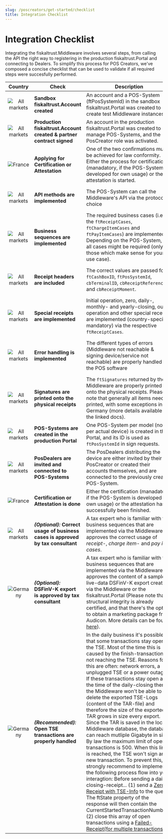 ```yaml
---
slug: /poscreators/get-started/checklist
title: Integration Checklist
---
```


# Integration Checklist
Integrating the fiskaltrust.Middleware involves several steps, from calling the API the right way to registering in the production fiskaltrust.Portal and connecting to Dealers. To simplify this process for POS Creators, we've composed a concise checklist that can be used to validate if all required steps were succesfully performed.

|              Country               | Check                                                                           | Description                                                                                                                                                                                                                                                                                                                                                                                                                                                                                | Docs                                                                                                                                                                                                                                       |
|:----------------------------------:|---------------------------------------------------------------------------------|--------------------------------------------------------------------------------------------------------------------------------------------------------------------------------------------------------------------------------------------------------------------------------------------------------------------------------------------------------------------------------------------------------------------------------------------------------------------------------------------|--------------------------------------------------------------------------------------------------------------------------------------------------------------------------------------------------------------------------------------------|
| ![All markets](images/flag-eu.png) | **Sandbox fiskaltrust.Account created**                                         | An account and a POS-System (ftPosSystemId) in the sandbox fiskaltrust.Portal was created to create test Middleware instances.                                                                                                                                                                                                                                                                                                                                                             | [Getting Started Guide](README.md)                                                                                                                                                                                                         |
| ![All markets](images/flag-eu.png) | **Production fiskaltrust.Account created & partner contract signed**            | An account in the production fiskaltrust.Portal was created to manage POS-Systems, and the PosCreator role was activated.                                                                                                                                                                                                                                                                                                                                                                  | [Getting Started Guide](README.md)                                                                                                                                                                                                         |
|   ![France](images/flag-fr.png)    | **Applying for Certification or Attestation**                                   | One of the two confirmations must be achieved for law conformity. Either the process for certification (manadatory, if the POS-System is developed for own usage) or the attestation is started.                                                                                                                                                                                                                                                                                           | [Contact our experts](mailto:contact@fiskaltrust.fr)                                                                                                                                                                                       |
| ![All markets](images/flag-eu.png) | **API methods are implemented**                                                 | The POS-System can call the Middleware's API via the protocol of choice                                                                                                                                                                                                                                                                                                                                                                                                                    | [Function structures](https://docs.fiskaltrust.cloud/docs/poscreators/middleware-doc/general/function-structures) & <br /> [Communication protocols](https://docs.fiskaltrust.cloud/docs/poscreators/middleware-doc/general/communication) |
| ![All markets](images/flag-eu.png) | **Business sequences are implemented**                                          | The required business cases (i.e. the `ftReceiptCases`, `ftChargeItemCases` and `ftPayItemCases`) are implemented. Depending on the POS-System, not all cases might be required (only those which make sense for your use case).                                                                                                                                                                                                                                                           | [Receipt cases](https://docs.fiskaltrust.cloud/docs/poscreators/middleware-doc/general/reference-tables) & relevant country-specific appendices                                                                                            |
| ![All markets](images/flag-eu.png) | **Receipt headers are included**                                                | The correct values are passed for `ftCashBoxID`, `ftPosSystemId`, `cbTerminalID`, `cbReceiptReference` and `cbReceiptMoment`.                                                                                                                                                                                                                                                                                                                                                              | [Data structures](https://docs.fiskaltrust.cloud/docs/poscreators/middleware-doc/general/data-structures) & relevant country-specific appendices                                                                                           |
| ![All markets](images/flag-eu.png) | **Special receipts are implemented**                                            | Initial operation, zero, daily-, monthly- and yearly-closing, out of operation and other special receipts are implemented (country-specific mandatory) via the respective `ftReceiptCases`.                                                                                                                                                                                                                                                                                                | [Receipt cases](https://docs.fiskaltrust.cloud/docs/poscreators/middleware-doc/general/reference-tables) & relevant country-specific appendices                                                                                            |
| ![All markets](images/flag-eu.png) | **Error handling is implemented**                                               | The different types of errors (Middleware not reachable & signing device/service not reachable) are properly handled by the POS software                                                                                                                                                                                                                                                                                                                                                   | [Cash register integration](https://docs.fiskaltrust.cloud/docs/poscreators/middleware-doc/general/cash-register-integration) & relevant country-specific appendices                                                                       |
| ![All markets](images/flag-eu.png) | **Signatures are printed onto the physical receipts**                           | The `ftSignatures` returned by the Middleware are properly printed onto the physical receipts. Please note that generally all items need to printed, with some exceptions in Germany (more details available in the linked docs).                                                                                                                                                                                                                                                          | [Reference tables](https://docs.fiskaltrust.cloud/docs/poscreators/middleware-doc/general/reference-tables#type-of-signature-ftsignaturetype) & relevant country-specific appendices                                                       |
| ![All markets](images/flag-eu.png) | **POS-Systems are created in the production Portal**                            | One POS-System per model (not per actual device) is created in the Portal, and its ID is used as `ftPosSystemId` in sign requests.                                                                                                                                                                                                                                                                                                                                                         | [Getting Started Guide](README.md)                                                                                                                                                                                                         |
| ![All markets](images/flag-eu.png) | **PosDealers are invited and connected to POS-Systems**                         | The PosDealers distributing the device are either invited by their PosCreator or created their accounts themselves, and are connected to the previously created POS-System.                                                                                                                                                                                                                                                                                                                | [Getting Started Guide](README.md)                                                                                                                                                                                                         |
|   ![France](images/flag-fr.png)    | **Certification or Attestation is done**                                        | Either the certification (manadatory, if the POS-System is developed for own usage) or the attestation has successfully been finished.                                                                                                                                                                                                                                                                                                                                                     | [Contact our experts](mailto:contact@fiskaltrust.fr)                                                                                                                                                                                       |
| ![All markets](images/flag-eu.png) | **_(Optional):_ Correct usage of business cases is approved by tax consultant** | A tax expert who is familiar with the business sequences that are implemented via the Middleware approves the correct usage of _receipt-_, _charge item-_ and _pay item cases_.                                                                                                                                                                                                                                                                                                            | [Getting Started Guide](README.md)                                                                                                                                                                                                         |
|   ![Germany](images/flag-de.png)   | **_(Optional):_ DSFinV-K export is approved by tax consultant**                 | A tax expert who is familiar with the business sequences that are implemented via the Middleware approves the content of a sample or live-data DSFinV-K export created via the Middleware or the fiskaltrust.Portal (Please note that structural integrity is already certified, and that there's the option to obtain a marketing package from Audicon. More details can be found [here](https://fiskaltrust.de/fiskaltrust-middleware-dsfinv-k-schnittstelle-jetzt-gobd-zertifiziert/)). | [Getting Started Guide](README.md)                                                                                                                                                                                                         |
|   ![Germany](images/flag-de.png)   | **_(Recommended):_ Open TSE transactions are properly handled**                 | In the daily business it's possible that some transactions stay open in the TSE. Most of the time this is caused by the finish-transaction not reaching the TSE. Reasons for this are often: network errors, a unplugged TSE or a power outage. If these transactions stay open at the time of the daily-closing then the Middleware won't be able to delete the exported TSE-Logs (content of the TAR-file) and therefore the size of the exported TAR grows in size every export. Since the TAR is saved in the local Middleware database, the database can reach mutliple Gigabyte in size. By law the maximum limit of open transactions is 500. When this limit is reached, the TSE won't sign any new transaction. To prevent this, we strongly recommend to implement the following process flow into your interagtion: Before sending a daily-closing-receipt... (1) send a [Zero-Receipt with TSE-Info](https://middleware-samples.docs.fiskaltrust.cloud/#b19ee780-b02b-478c-9690-80f8579888a4) to the queue. The ftState property of the response will then contain the CurrentStartedTransactionNumbers. (2) close this array of open transactions using a [Failed-Receipt(for multiple transactions)](https://middleware-samples.docs.fiskaltrust.cloud/#fa98dfa2-231d-4437-8086-5987b3a42117)
